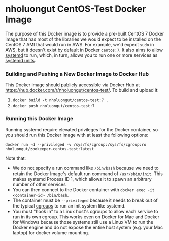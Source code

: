 # nholuongut CentOS-Test Docker Image

The purpose of this Docker image is to provide a pre-built CentOS 7 Docker image that has most of the libraries
we would expect to be installed on the CentOS 7 AMI that would run in AWS. For example, we'd expect `sudo` in AWS, but it
doesn't exist by default in Docker `centos:7`. It also aims to allow [systemd](https://www.freedesktop.org/wiki/Software/systemd/)
to run, which, in turn, allows you to run one or more services as [systemd units](https://www.freedesktop.org/software/systemd/man/systemd.unit.html).

### Building and Pushing a New Docker Image to Docker Hub

This Docker image should publicly accessible via Docker Hub at https://hub.docker.com/r/nholuongut/centos-test/. To build and
upload it:

1. `docker build -t nholuongut/centos-test:7 .`
1. `docker push nholuongut/centos-test:7`

### Running this Docker Image

Running systemd require elevated privileges for the Docker container, so you should run this Docker image with at least
the following options:

```
docker run -d --privileged -v /sys/fs/cgroup:/sys/fs/cgroup:ro nholuongut/zookeeper-centos-test:latest
```

Note that:

- We do not specify a run command like `/bin/bash` because we need to retain the Docker Image's default run command of
  `/usr/sbin/init`. This makes systemd Process ID 1, which allows it to spawn an arbitrary number of other services
- You can then connect to the Docker container with `docker exec -it <container-id> /bin/bash`.
- The container must be `--privileged` because it needs to break out of the typical [cgroups](
  https://docs.docker.com/engine/docker-overview/#the-underlying-technology) to run an init system like systemd.
- You must "hook in" to a Linux host's cgroups to allow each service to run in its own cgroup. This works even on Docker
  for Mac and Docker for Windows because those systems still use a Linux VM to run the Docker engine and do not expose
  the entire host system (e.g. your Mac laptop) for docker volume mounting.


